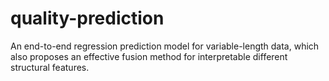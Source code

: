 # quality-prediction
An end-to-end regression prediction model for variable-length data, which also proposes an effective fusion method for interpretable different structural features.
